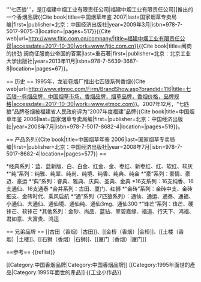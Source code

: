 '''七匹狼'''，是[[福建中烟工业有限责任公司|福建中烟工业有限责任公司]]推出的一个香烟品牌<ref>{{Cite book|title=中国烟草年鉴 2007|last=国家烟草专卖局编|first=|publisher=北京：中国经济出版社|year=2009年3月|isbn=978-7-5017-9075-3|location=|pages=517}}</ref><ref>{{Cite web|url=http://www.fjtic.com.cn/company/|title=福建中烟工业有限责任公司|accessdate=2017-10-30|work=www.fjtic.com.cn}}</ref><ref>{{Cite book|title=闽商的拼劲 闽商征服商业帝国的答案|last=重石著|first=|publisher=北京：北京工业大学出版社|year=2013年11月|isbn=978-7-5639-3687-8|location=|pages=67}}</ref>。

== 历史 ==
1995年，龙岩卷烟厂推出七匹狼系列香烟<ref>{{Cite web|url=http://www.etmoc.com/Firm/BrandShow.asp?brandid=116|title=七匹狼--卷烟品牌，中国烟草市场，香烟品牌，烟草品牌，香烟价格，品牌规格|accessdate=2017-10-30|work=www.etmoc.com}}</ref>。2007年12月，“七匹狼”品牌卷烟被福建省人民政府评为“2007年度福建”品牌<ref>{{Cite book|title=中国烟草年鉴 2006|last=国家烟草专卖局编|first=|publisher=北京：中国经济出版社|year=2008年7月|isbn=978-7-5017-8682-4|location=|pages=519}}</ref>。

== 产品系列<ref>{{Cite book|title=中国烟草年鉴 2006|last=国家烟草专卖局编|first=|publisher=北京：中国经济出版社|year=2008年7月|isbn=978-7-5017-8682-4|location=|pages=577}}</ref> ==

*经典系列：蓝、蓝新版、白、白金、红金、金、枣红、新枣红、红、软红、软灰
*“纯”系列：纯雅、纯翠、纯尚、纯境、纯香、纯典、纯金
*“豪”系列：豪情、豪迈、豪运
*“典”系列：睿典、雅典、庆典、圣典、金典
*16支系列：16支纯香、16支通仙、16支通泰
*合并系列：古田、厦门、红狮
*“金砖”系列：金砖中支、金砖细支、金砖时代、乘风启航
*“通”系列（7匹狼系列）：通仙、通运、通泰、通福、小通仙、大通仙、通仙境、通仙纯、通仙3mg、通仙300
*“锋芒”系列：锋芒、硬锋芒、软锋芒
*其他系列：金砂、尚品、蓝钻、翠碧嘉缘、福道、行天下、鸿福、君如意、大富贵、鸿运

== 兄弟品牌 ==
[[古田（香烟）|古田]]、[[金桥（香烟）|金桥]]、[[土楼（香烟）|土楼]]、[[石狮（香烟）|石狮]]、[[厦门（香烟）|厦门]]

==参考==
{{reflist}}

[[Category:中国香烟品牌|Category:中国香烟品牌]]
[[Category:1995年面世的產品|Category:1995年面世的產品]]
{{工业小作品}}